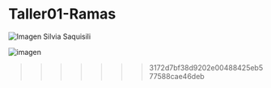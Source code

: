# Taller01-Ramas

![Imagen Silvia Saquisili](https://espolec-my.sharepoint.com/:i:/g/personal/ssaquisi_espol_edu_ec/EeDtpEAZxUdHuKNMYIpBWdkBMXB1kV-X3Wsk7aLjAp6-LA?e=O16RWi)

![imagen](https://espolec-my.sharepoint.com/:i:/g/personal/kejosala_espol_edu_ec/EYii-0d2ouZEiHnfy8nTgKkBpglPwHmkh370v56GkdzAOA?e=rANKVt)
>>>>>>> 3172d7bf38d9202e00488425eb577588cae46deb

